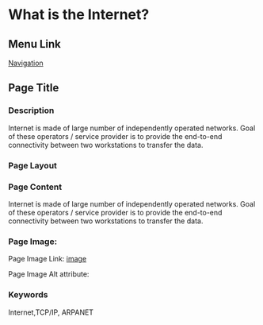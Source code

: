 # What is the Internet?

## Menu Link

[Navigation](/sections/navbar.md)


## Page Title


### Description

Internet is made of large number of independently operated networks. Goal of these operators / service provider is to provide the end-to-end connectivity between two workstations to transfer the data.



### Page Layout

### Page Content

Internet is made of large number of independently operated networks. Goal of these operators / service provider is to provide the end-to-end connectivity between two workstations to transfer the data.



### Page Image:

Page Image Link: [image](https://i.ytimg.com/vi/Dxcc6ycZ73M/maxresdefault.jpg)

Page Image Alt attribute: 


### Keywords
Internet,TCP/IP, ARPANET
